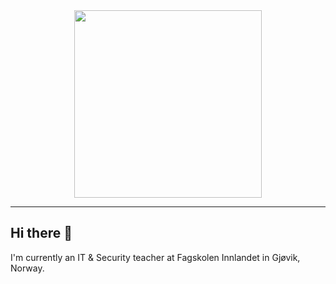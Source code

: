 
<div id="header" align="center">
  <img src="https://media2.giphy.com/media/v1.Y2lkPTc5MGI3NjExMTgzaGxrN2Z2aTk5b2lxNXIxdng1bTdya2tvaGhzb2M4bTJjZXRoaCZlcD12MV9pbnRlcm5hbF9naWZfYnlfaWQmY3Q9Zw/SOLL5vaWmuf9k65yYs/giphy.webp" width="300"/>
</div>
<p></p>
<hr>

## Hi there 👋

<!--
**machang/machang** is a ✨ _special_ ✨ repository because its `README.md` (this file) appears on your GitHub profile.

Here are some ideas to get you started:

- 🔭 I’m currently working on ...
- 🌱 I’m currently learning ...
- 👯 I’m looking to collaborate on ...
- 🤔 I’m looking for help with ...
- 💬 Ask me about ...
- 📫 How to reach me: ...
- 😄 Pronouns: ...
- ⚡ Fun fact: ...
-->



I'm currently an IT & Security teacher at Fagskolen Innlandet in Gjøvik, Norway.


